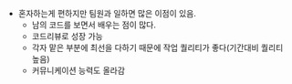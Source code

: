 -   혼자하는게 편하지만 팀원과 일하면 많은 이점이 있음.
    -   남의 코드를 보면서 배우는 점이 많다.
    -   코드리뷰로 성장 가능
    -   각자 맡은 부분에 최선을 다하기 때문에 작업 퀄리티가 좋다(기간대비 퀄리티 높음)
    -   커뮤니케이션 능력도 올라감
